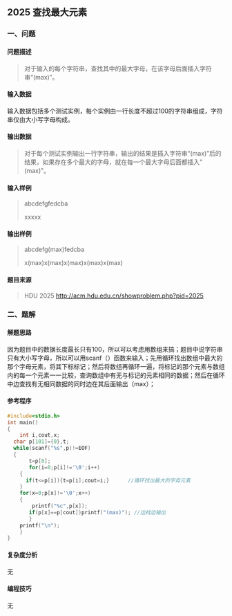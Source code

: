 ## 2025 **查找最大元素**

### 一、问题

#### 问题描述

> 对于输入的每个字符串，查找其中的最大字母，在该字母后面插入字符串“(max)”。

#### 输入数据

输入数据包括多个测试实例，每个实例由一行长度不超过100的字符串组成，字符串仅由大小写字母构成。

#### 输出数据

> 对于每个测试实例输出一行字符串，输出的结果是插入字符串“(max)”后的结果，如果存在多个最大的字母，就在每一个最大字母后面都插入"(max)"。

#### 输入样例

> abcdefgfedcba
>
> xxxxx 

#### 输出样例

> abcdefg(max)fedcba
>
> x(max)x(max)x(max)x(max)x(max)

####  题目来源

> HDU 2025 http://acm.hdu.edu.cn/showproblem.php?pid=2025

### 二、题解

#### 解题思路

因为题目中的数据长度最长只有100，所以可以考虑用数组来搞；题目中说字符串只有大小写字母，所以可以用scanf（）函数来输入；先用循环找出数组中最大的那个字母元素，将其下标标记；然后将数组再循环一遍，将标记的那个元素与数组内的每一个元素一一比较，查询数组中有无与标记的元素相同的数据；然后在循环中边查找有无相同数据的同时边在其后面输出（max）；

####  参考程序

```c++
#include<stdio.h>
int main()
{
    int i,cout,x;
  char p[101]={0},t;
  while(scanf("%s",p)!=EOF)
  {
       t=p[0];
       for(i=0;p[i]!='\0';i++)
    {
      if(t<=p[i]){t=p[i];cout=i;}      //循环找出最大的字母元素
    }
    for(x=0;p[x]!='\0';x++)
    {
        printf("%c",p[x]);
       if(p[x]==p[cout])printf("(max)"); //边找边输出
       }
    printf("\n");
    }
}
```

#### 复杂度分析

无

#### 编程技巧

无